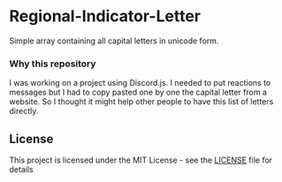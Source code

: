 # Regional-Indicator-Letter

Simple array containing all capital letters in unicode form.

### Why this repository

I was working on a project using Discord.js. I needed to put reactions to messages but I had to copy pasted one by one the capital letter from a website. So I thought it might help other people to have this list of letters directly.

## License

This project is licensed under the MIT License - see the [LICENSE](LICENSE) file for details
